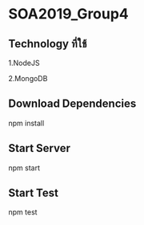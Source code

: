# SOA2019_Group4

<h2>Technology ที่ใช้</h2>

1.NodeJS

2.MongoDB

<h2>Download Dependencies</h2>

npm install

<h2>Start Server</h2>

npm start

<h2>Start Test</h2>

npm test
